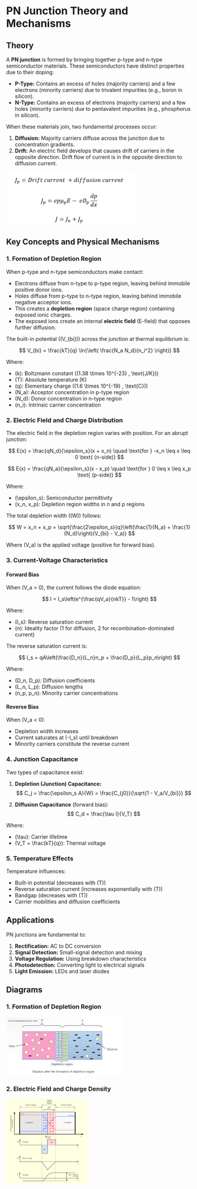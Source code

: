 # PN Junction Theory and Mechanisms

## Theory

A **PN junction** is formed by bringing together p-type and n-type semiconductor materials. These semiconductors have distinct properties due to their doping:

- **P-Type:** Contains an excess of holes (majority carriers) and a few electrons (minority carriers) due to trivalent impurities (e.g., boron in silicon).
- **N-Type:** Contains an excess of electrons (majority carriers) and a few holes (minority carriers) due to pentavalent impurities (e.g., phosphorus in silicon).

When these materials join, two fundamental processes occur:
1. **Diffusion:** Majority carriers diffuse across the junction due to concentration gradients.
2. **Drift:** An electric field develops that causes drift of carriers in the opposite direction. Drift flow of current is in the opposite direction to diffusion current.

![Current Flow](images/image.png)

## Key Concepts and Physical Mechanisms

### 1. Formation of Depletion Region

When p-type and n-type semiconductors make contact:
- Electrons diffuse from n-type to p-type region, leaving behind immobile positive donor ions.
- Holes diffuse from p-type to n-type region, leaving behind immobile negative acceptor ions.
- This creates a **depletion region** (space charge region) containing exposed ionic charges.
- The exposed ions create an internal **electric field** (E-field) that opposes further diffusion.

The built-in potential (\(V_{bi}\)) across the junction at thermal equilibrium is:

$$
V_{bi} = \frac{kT}{q} \ln{\left( \frac{N_a N_d}{n_i^2} \right)}
$$

Where:
- \(k\): Boltzmann constant (\(1.38 \times 10^{-23} \, \text{J/K}\))
- \(T\): Absolute temperature (K)
- \(q\): Elementary charge (\(1.6 \times 10^{-19} \, \text{C}\))
- \(N_a\): Acceptor concentration in p-type region
- \(N_d\): Donor concentration in n-type region
- \(n_i\): Intrinsic carrier concentration

### 2. Electric Field and Charge Distribution

The electric field in the depletion region varies with position. For an abrupt junction:

$$
E(x) = \frac{qN_d}{\epsilon_s}(x + x_n) \quad \text{for } -x_n \leq x \leq 0 \text{ (n-side)}
$$

$$
E(x) = \frac{qN_a}{\epsilon_s}(x - x_p) \quad \text{for } 0 \leq x \leq x_p \text{ (p-side)}
$$

Where:
- \(\epsilon_s\): Semiconductor permittivity
- \(x_n, x_p\): Depletion region widths in n and p regions

The total depletion width (\(W\)) follows:

$$
W = x_n + x_p = \sqrt{\frac{2\epsilon_s}{q}\left(\frac{1}{N_a} + \frac{1}{N_d}\right)(V_{bi} - V_a)}
$$

Where \(V_a\) is the applied voltage (positive for forward bias).

### 3. Current-Voltage Characteristics

#### Forward Bias

When \(V_a > 0\), the current follows the diode equation:

$$
I = I_s\left(e^{\frac{qV_a}{nkT}} - 1\right)
$$

Where:
- \(I_s\): Reverse saturation current
- \(n\): Ideality factor (1 for diffusion, 2 for recombination-dominated current)

The reverse saturation current is:

$$
I_s = qA\left(\frac{D_n}{L_n}n_p + \frac{D_p}{L_p}p_n\right)
$$

Where:
- \(D_n, D_p\): Diffusion coefficients
- \(L_n, L_p\): Diffusion lengths
- \(n_p, p_n\): Minority carrier concentrations

#### Reverse Bias

When \(V_a < 0\):
- Depletion width increases
- Current saturates at \(-I_s\) until breakdown
- Minority carriers constitute the reverse current

### 4. Junction Capacitance

Two types of capacitance exist:

1. **Depletion (Junction) Capacitance:**
   $$
   C_j = \frac{\epsilon_s A}{W} = \frac{C_{j0}}{\sqrt{1 - V_a/V_{bi}}}
   $$

2. **Diffusion Capacitance** (forward bias):
   $$
   C_d = \frac{\tau I}{V_T}
   $$

Where:
- \(\tau\): Carrier lifetime
- \(V_T = \frac{kT}{q}\): Thermal voltage

### 5. Temperature Effects

Temperature influences:
- Built-in potential (decreases with \(T\))
- Reverse saturation current (increases exponentially with \(T\))
- Bandgap (decreases with \(T\))
- Carrier mobilities and diffusion coefficients

## Applications

PN junctions are fundamental to:
1. **Rectification:** AC to DC conversion
2. **Signal Detection:** Small-signal detection and mixing
3. **Voltage Regulation:** Using breakdown characteristics
4. **Photodetection:** Converting light to electrical signals
5. **Light Emission:** LEDs and laser diodes

## Diagrams

### 1. Formation of Depletion Region
![PN Junction Depletion Region Diagram](images/depletion.png)

### 2. Electric Field and Charge Density
![Electric Field and Charge Distribution Diagram](images/electric.png)